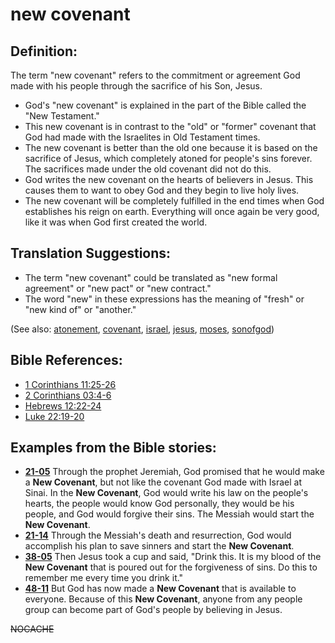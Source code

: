 # new covenant #

## Definition: ##

The term "new covenant" refers to the commitment or agreement God made with his people through the sacrifice of his Son, Jesus. 

* God's "new covenant" is explained in the part of the Bible called the "New Testament."
* This new covenant is in contrast to the "old" or "former" covenant that God had made with the Israelites in Old Testament times.
* The new covenant is better than the old one because it is based on the sacrifice of Jesus, which completely atoned for people's sins forever. The sacrifices made under the old covenant did not do this.
* God writes the new covenant on the hearts of believers in Jesus. This causes them to want to obey God and they begin to live holy lives.
* The new covenant will be completely fulfilled in the end times when God establishes his reign on earth. Everything will once again be very good, like it was when God first created the world.

## Translation Suggestions: ##

* The term "new covenant" could be translated as "new formal agreement" or "new pact" or "new contract."
* The word "new" in these expressions has the meaning of "fresh" or "new kind of" or "another."

(See also: [atonement](../kt/atonement.md), [covenant](../kt/covenant.md), [israel](../other/israel.md), [jesus](../kt/jesus.md), [moses](../other/moses.md),  [sonofgod](../kt/sonofgod.md))

## Bible References: ##

* [1 Corinthians 11:25-26](https://door43.org/en/bible/notes/1co/11/25)
* [2 Corinthians 03:4-6](https://door43.org/en/bible/notes/2co/03/04)
* [Hebrews 12:22-24](https://door43.org/en/bible/notes/heb/12/22)
* [Luke 22:19-20](https://door43.org/en/bible/notes/luk/22/19)

## Examples from the Bible stories: ##

* __[21-05](https://door43.org/en/obs/notes/frames/21-05)__ Through the prophet Jeremiah, God promised that he would make a __New Covenant__, but not like the covenant God made with Israel at Sinai. In the __New Covenant__, God would write his law on the people's hearts, the people would know God personally, they would be his people, and God would forgive their sins. The Messiah would start the __New Covenant__.
* __[21-14](https://door43.org/en/obs/notes/frames/21-14)__ Through the Messiah's death and resurrection, God would accomplish his plan to save sinners and start the __New Covenant__.
* __[38-05](https://door43.org/en/obs/notes/frames/38-05)__ Then Jesus took a cup and said, "Drink this. It is my blood of the __New Covenant__  that is poured out for the forgiveness of sins. Do this to remember me every time you drink it."
* __[48-11](https://door43.org/en/obs/notes/frames/48-11)__ But God has now made a __New Covenant__  that is available to everyone. Because of this __New Covenant__, anyone from any people group can become part of God's people by believing in Jesus.


~~NOCACHE~~